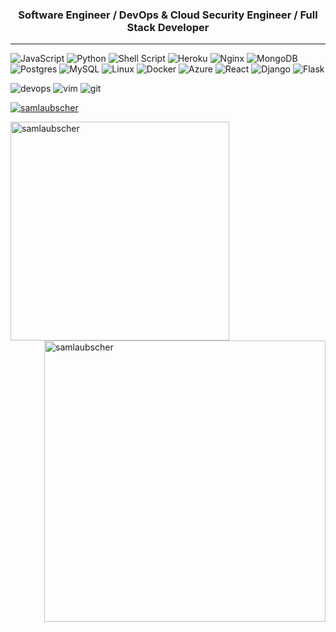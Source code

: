 <h3 align="center">Software Engineer / DevOps & Cloud Security Engineer / Full Stack Developer</h3>
<hr>

![JavaScript](https://img.shields.io/badge/javascript-%23323330.svg?style=for-the-badge&logo=javascript&logoColor=AAA&style=flat-square)
![Python](https://img.shields.io/badge/python-3670A0?style=for-the-badge&logo=python&logoColor=AAA&style=flat-square)
![Shell Script](https://img.shields.io/badge/shell_script-%23121011.svg?style=for-the-badge&logo=gnu-bash&logoColor=AAA&style=flat-square)
![Heroku](https://img.shields.io/badge/heroku-%23430098.svg?style=for-the-badge&logo=heroku&logoColor=AAA&style=flat-square)
![Nginx](https://img.shields.io/badge/nginx-%23009639.svg?style=for-the-badge&logo=nginx&logoColor=AAA&style=flat-square)
	![MongoDB](https://img.shields.io/badge/MongoDB-%234ea94b.svg?style=for-the-badge&logo=mongodb&logoColor=AAA&style=flat-square)
  	![Postgres](https://img.shields.io/badge/postgres-%23316192.svg?style=for-the-badge&logo=postgresql&logoColor=AAA&style=flat-square)
    ![MySQL](https://img.shields.io/badge/mysql-%2300f.svg?style=for-the-badge&logo=mysql&logoColor=AAA&style=flat-square)
    	![Linux](https://img.shields.io/badge/Linux-FCC624?style=for-the-badge&logo=linux&logoColor=AAA&style=flat-square)
      ![Docker](https://img.shields.io/badge/docker-%230db7ed.svg?style=for-the-badge&logo=docker&logoColor=AAA&style=flat-square)
![Azure](https://img.shields.io/badge/azure-%230072C6.svg?style=for-the-badge&logo=azure-devops&logoColor=AAA&style=flat-square)
![React](https://img.shields.io/badge/react-%2320232a.svg?style=for-the-badge&logo=react&logoColor=%AAA&style=flat-square)
![Django](https://img.shields.io/badge/django-%23092E20.svg?style=for-the-badge&logo=django&logoColor=AAA&style=flat-square)
![Flask](https://img.shields.io/badge/flask-%23000.svg?style=for-the-badge&logo=flask&logoColor=AAA&style=flat-square)

![devops](https://img.shields.io/static/v1?logo=devops&label=&message=devops&color=111&logoColor=AAA&style=flat-square)
![vim](https://img.shields.io/static/v1?logo=vim&label=&message=vim&color=111&logoColor=AAA&style=flat-square)
![git](https://img.shields.io/static/v1?logo=git&label=&message=git&color=111&logoColor=AAA&style=flat-square)

<a href="https://github.com/samlaubscher?tab=repositories"><img src="https://github-profile-trophy.vercel.app/?username=samlaubscher&column=8&margin-w=15&margin-h=15" alt="samlaubscher"></a>

<p><img width="350" align="left" src="https://github-readme-stats.vercel.app/api?username=samlaubscher&locale=en&theme=synthwave&count_private=true&include_all_commits=true&hide_title=true&hide_rank=true&show_icons=true" alt="samlaubscher" />

<img width="450" align="right" src="https://github-readme-streak-stats.herokuapp.com/?user=samlaubscher&theme=synthwave" alt="samlaubscher" /></p>
